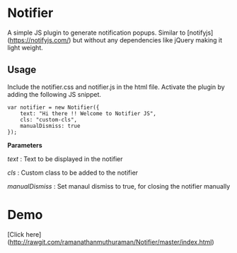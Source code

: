 # Notifier
A simple JS plugin to generate notification popups. Similar to [notifyjs] (https://notifyjs.com/) but without any dependencies like jQuery making it light weight.

## Usage
Include the notifier.css and notifier.js in the html file. Activate the plugin by adding the following JS snippet.

```
var notifier = new Notifier({
    text: "Hi there !! Welcome to Notifier JS",
    cls: "custom-cls",
    manualDismiss: true
});
```
**Parameters**

*text*   :  Text to be displayed in the notifier

*cls*    :  Custom class to be added to the notifier

*manualDismiss*   : Set manaul dismiss to true, for closing the notifier manually 

# Demo 
[Click here] (http://rawgit.com/ramanathanmuthuraman/Notifier/master/index.html)
